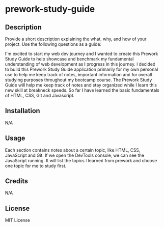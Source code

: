 # prework-study-guide

## Description

Provide a short description explaining the what, why, and how of your project. Use the following questions as a guide:

I'm excited to start my web dev journey and I wanted to create this Prework Study Guide to help showcase and benchmark my fundamental understanding of web development as I progress in this journey. I decided to build this Prework Study Guide application primarily for my own personal use to help me keep track of notes, important information and for overall studying purposes throughout my bootcamp course. The Prework Study Guide will help me keep track of notes and stay organized while I learn this new skill at breakneck speeds. So far I have learned the basic fundamentals of HTML, CSS, Git and Javascript. 

## Installation

N/A

## Usage

Each section contains notes about a certain topic, like HTML, CSS, JavaScript and Git. If we open the DevTools console, we can see the JavaScript running. It will list the topics I learned from prework and choose one topic for me to study first.

## Credits

N/A

## License

MIT License
